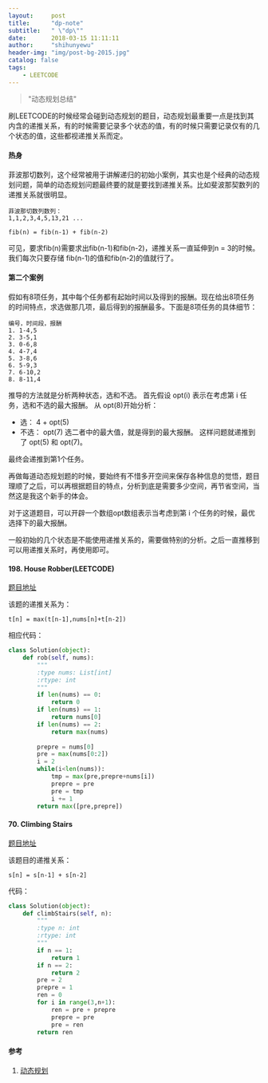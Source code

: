 ```yaml
---
layout:     post
title:      "dp-note"
subtitle:   " \"dp\""
date:       2018-03-15 11:11:11
author:     "shihunyewu"
header-img: "img/post-bg-2015.jpg"
catalog: false
tags:
    - LEETCODE
---
```


> "动态规划总结"

刷LEETCODE的时候经常会碰到动态规划的题目，动态规划最重要一点是找到其内含的递推关系，有的时候需要记录多个状态的值，有的时候只需要记录仅有的几个状态的值，这些都视递推关系而定。

#### 热身
菲波那切数列，这个经常被用于讲解递归的初始小案例，其实也是个经典的动态规划问题，简单的动态规划问题最终要的就是要找到递推关系。比如斐波那契数列的递推关系就很明显。
```
菲波那切数列数列：
1,1,2,3,4,5,13,21 ...
```
```
fib(n) = fib(n-1) + fib(n-2)
```
可见，要求fib(n)需要求出fib(n-1)和fib(n-2)，递推关系一直延伸到n = 3的时候。我们每次只要存储 fib(n-1)的值和fib(n-2)的值就行了。

#### 第二个案例
假如有8项任务，其中每个任务都有起始时间以及得到的报酬。现在给出8项任务的时间特点，求选做那几项，最后得到的报酬最多。下面是8项任务的具体细节：
```
编号，时间段，报酬
1. 1-4,5
2. 3-5,1
3. 0-6,8
4. 4-7,4
5. 3-8,6
6. 5-9,3
7. 6-10,2
8. 8-11,4
```
推导的方法就是分析两种状态，选和不选。
首先假设 opt(i) 表示在考虑第 i 任务，选和不选的最大报酬。
从 opt(8)开始分析：
* 选：
	4 + opt(5)
* 不选：
	opt(7)
选二者中的最大值，就是得到的最大报酬。
这样问题就递推到了 opt(5) 和 opt(7)。

最终会递推到第1个任务。

再做每道动态规划题的时候，要始终有不惜多开空间来保存各种信息的觉悟，题目理顺了之后，可以再根据题目的特点，分析到底是需要多少空间，再节省空间，当然这是我这个新手的体会。

对于这道题目，可以开辟一个数组opt数组表示当考虑到第 i 个任务的时候，最优选择下的最大报酬。

一般初始的几个状态是不能使用递推关系的，需要做特别的分析。之后一直推移到可以用递推关系时，再使用即可。

#### 198. House Robber(LEETCODE)
[题目地址](https://leetcode.com/problems/house-robber/description/)

该题的递推关系为：
```
t[n] = max(t[n-1],nums[n]+t[n-2])
```

相应代码：
```python
class Solution(object):
    def rob(self, nums):
        """
        :type nums: List[int]
        :rtype: int
        """
        if len(nums) == 0:
            return 0
        if len(nums) == 1:
            return nums[0]
        if len(nums) == 2:
            return max(nums)
        
        prepre = nums[0]
        pre = max(nums[0:2])
        i = 2
        while(i<len(nums)):
            tmp = max(pre,prepre+nums[i])
            prepre = pre
            pre = tmp
            i += 1
        return max([pre,prepre])
```

#### 70. Climbing Stairs
[题目地址](https://leetcode.com/problems/climbing-stairs/description/)

该题目的递推关系：
```
s[n] = s[n-1] + s[n-2]
```
代码：
```python 
class Solution(object):
    def climbStairs(self, n):
        """
        :type n: int
        :rtype: int
        """
        if n == 1:
            return 1
        if n == 2:
            return 2
        pre = 2
        prepre = 1
        ren = 0
        for i in range(3,n+1):
            ren = pre + prepre
            prepre = pre
            pre = ren
        return ren
```


#### 参考
1. [动态规划](https://www.bilibili.com/video/av18512769/)